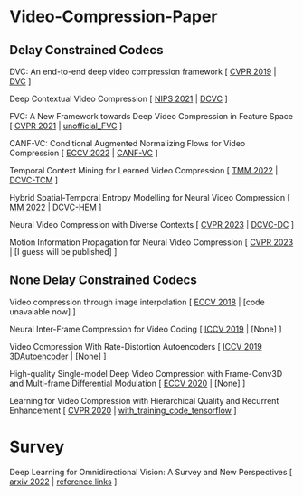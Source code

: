 # Video-Compression-Paper

## Delay Constrained Codecs
DVC: An end-to-end deep video compression framework
[
  [CVPR 2019](https://arxiv.org/pdf/1812.00101.pdf)
  |
  [DVC](https://github.com/GuoLusjtu/DVC)
]

Deep Contextual Video Compression
[
  [NIPS 2021](https://proceedings.neurips.cc/paper_files/paper/2021/file/96b250a90d3cf0868c83f8c965142d2a-Paper.pdf)
  |
  [DCVC](https://github.com/DeepMC-DCVC/DCVC)
]

FVC: A New Framework towards Deep Video Compression in Feature Space
[
  [CVPR 2021](https://openaccess.thecvf.com/content/CVPR2021/papers/Hu_FVC_A_New_Framework_Towards_Deep_Video_Compression_in_Feature_CVPR_2021_paper.pdf)
  |
  [unofficial_FVC](https://github.com/bygonexf/unofficial-FVC)
]

CANF-VC: Conditional Augmented Normalizing Flows for Video Compression
[
  [ECCV 2022](https://arxiv.org/pdf/2207.05315.pdf)
  |
  [CANF-VC](https://github.com/NYCU-MAPL/CANF-VC/tree/main)
]

Temporal Context Mining for Learned Video Compression
[
  [TMM 2022](https://arxiv.org/pdf/2111.13850.pdf)
  |
  [DCVC-TCM](https://github.com/microsoft/DCVC)
]

Hybrid Spatial-Temporal Entropy Modelling for Neural Video Compression
[
  [MM 2022](https://arxiv.org/pdf/2207.05894.pdf)
  |
  [DCVC-HEM](https://github.com/microsoft/DCVC)
]

Neural Video Compression with Diverse Contexts
[
  [CVPR 2023](https://arxiv.org/pdf/2302.14402.pdf)
  |
  [DCVC-DC](https://github.com/microsoft/DCVC)
]

Motion Information Propagation for Neural Video Compression
[
 [CVPR 2023](https://openaccess.thecvf.com/content/CVPR2023/papers/Qi_Motion_Information_Propagation_for_Neural_Video_Compression_CVPR_2023_paper.pdf)
 |
 [I guess will be published]
]

## None Delay Constrained Codecs

Video compression through image interpolation
[
  [ECCV 2018](https://arxiv.org/pdf/1804.06919.pdf)
  |
  [code unavaiable now]
]

Neural Inter-Frame Compression for Video Coding
[
  [ICCV 2019](https://openaccess.thecvf.com/content_ICCV_2019/papers/Djelouah_Neural_Inter-Frame_Compression_for_Video_Coding_ICCV_2019_paper.pdf)
  |
  [None]
]

Video Compression With Rate-Distortion Autoencoders
[
  [ICCV 2019 3DAutoencoder](https://arxiv.org/pdf/1908.05717.pdf)
  |
  [None]
]

High-quality Single-model Deep Video Compression with Frame-Conv3D and Multi-frame Differential Modulation
[
  [ECCV 2020](https://www.ecva.net/papers/eccv_2020/papers_ECCV/papers/123750239.pdf)
  |
  [None]
]

Learning for Video Compression with Hierarchical Quality and Recurrent Enhancement
[
 [CVPR 2020](https://arxiv.org/pdf/2003.01966.pdf)
 |
 [with_training_code_tensorflow](https://github.com/RenYang-home/HLVC)
]

# Survey
Deep Learning for Omnidirectional Vision: A Survey and New Perspectives
[
  [arxiv 2022](https://arxiv.org/pdf/2205.10468.pdf)
  |
  [reference links](https://github.com/haoai-1997/Deep-learning-Survey-for-Omnidirectional-vision/tree/main)
]
